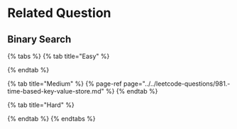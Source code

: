 # Related Question

## Binary Search

{% tabs %}
{% tab title="Easy" %}

{% endtab %}

{% tab title="Medium" %}
{% page-ref page="../../leetcode-questions/981.-time-based-key-value-store.md" %}
{% endtab %}

{% tab title="Hard" %}

{% endtab %}
{% endtabs %}

